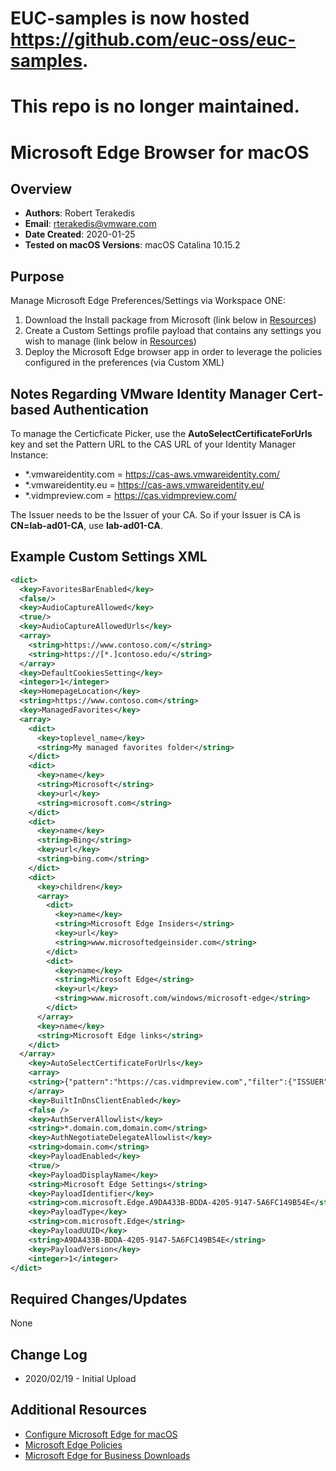 # EUC-samples is now hosted https://github.com/euc-oss/euc-samples.
# This repo is no longer maintained.

# Microsoft Edge Browser for macOS

## Overview

- **Authors**: Robert Terakedis
- **Email**: rterakedis@vmware.com
- **Date Created**: 2020-01-25
- **Tested on macOS Versions**: macOS Catalina 10.15.2

## Purpose

Manage Microsoft Edge Preferences/Settings via Workspace ONE:

1) Download the Install package from Microsoft (link below in [Resources](#Additional-Resources))
2) Create a Custom Settings profile payload that contains any settings you wish to manage (link below in [Resources](#Additional-Resources))
3) Deploy the Microsoft Edge browser app in order to leverage the policies configured in the preferences (via Custom XML)

## Notes Regarding VMware Identity Manager Cert-based Authentication

To manage the Certicficate Picker, use the **AutoSelectCertificateForUrls** key and set the Pattern URL to the CAS URL of your Identity Manager Instance:

- *.vmwareidentity.com = <https://cas-aws.vmwareidentity.com/>
- *.vmwareidentity.eu = <https://cas-aws.vmwareidentity.eu/>
- *.vidmpreview.com = <https://cas.vidmpreview.com/>

The Issuer needs to be the Issuer of your CA. So if your Issuer is CA is **CN=lab-ad01-CA**, use **lab-ad01-CA**.

## Example Custom Settings XML

```XML
<dict>
  <key>FavoritesBarEnabled</key>
  <false/>
  <key>AudioCaptureAllowed</key>
  <true/>
  <key>AudioCaptureAllowedUrls</key>
  <array>
    <string>https://www.contoso.com/</string>
    <string>https://[*.]contoso.edu/</string>
  </array>
  <key>DefaultCookiesSetting</key>
  <integer>1</integer>
  <key>HomepageLocation</key>
  <string>https://www.contoso.com</string>
  <key>ManagedFavorites</key>
  <array>
    <dict>
      <key>toplevel_name</key>
      <string>My managed favorites folder</string>
    </dict>
    <dict>
      <key>name</key>
      <string>Microsoft</string>
      <key>url</key>
      <string>microsoft.com</string>
    </dict>
    <dict>
      <key>name</key>
      <string>Bing</string>
      <key>url</key>
      <string>bing.com</string>
    </dict>
    <dict>
      <key>children</key>
      <array>
        <dict>
          <key>name</key>
          <string>Microsoft Edge Insiders</string>
          <key>url</key>
          <string>www.microsoftedgeinsider.com</string>
        </dict>
        <dict>
          <key>name</key>
          <string>Microsoft Edge</string>
          <key>url</key>
          <string>www.microsoft.com/windows/microsoft-edge</string>
        </dict>
      </array>
      <key>name</key>
      <string>Microsoft Edge links</string>
    </dict>
  </array>
    <key>AutoSelectCertificateForUrls</key>
    <array>
    <string>{"pattern":"https://cas.vidmpreview.com","filter":{"ISSUER":{"CN":”TMApple"}}}</string>
    </array>
    <key>BuiltInDnsClientEnabled</key>
    <false />
    <key>AuthServerAllowlist</key>
    <string>*.domain.com,domain.com</string>
    <key>AuthNegotiateDelegateAllowlist</key>
    <string>domain.com</string>
    <key>PayloadEnabled</key>
    <true/>
    <key>PayloadDisplayName</key>
    <string>Microsoft Edge Settings</string>
    <key>PayloadIdentifier</key>
    <string>com.microsoft.Edge.A9DA433B-BDDA-4205-9147-5A6FC149B54E</string>
    <key>PayloadType</key>
    <string>com.microsoft.Edge</string>
    <key>PayloadUUID</key>
    <string>A9DA433B-BDDA-4205-9147-5A6FC149B54E</string>
    <key>PayloadVersion</key>
    <integer>1</integer>
</dict>
```

## Required Changes/Updates

None

## Change Log

- 2020/02/19 - Initial Upload

## Additional Resources

- [Configure Microsoft Edge for macOS](https://docs.microsoft.com/en-us/deployedge/configure-microsoft-edge-on-mac)
- [Microsoft Edge Policies](https://docs.microsoft.com/en-us/deployedge/microsoft-edge-policies)
- [Microsoft Edge for Business Downloads](https://www.microsoft.com/en-us/edge/business/download)
